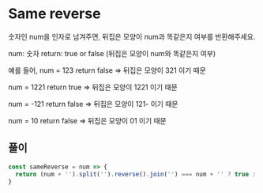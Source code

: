 # Same reverse

숫자인 num을 인자로 넘겨주면, 뒤집은 모양이 num과 똑같은지 여부를 반환해주세요.

num: 숫자 return: true or false (뒤집은 모양이 num와 똑같은지 여부)

예를 들어, num = 123 return false => 뒤집은 모양이 321 이기 때문

num = 1221 return true => 뒤집은 모양이 1221 이기 때문

num = -121 return false => 뒤집은 모양이 121- 이기 때문

num = 10 return false => 뒤집은 모양이 01 이기 때문

## 풀이

```js
const sameReverse = num => {
  return (num + '').split('').reverse().join('') === num + '' ? true : false;
}
```